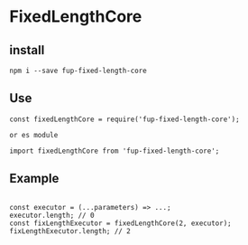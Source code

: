 # FixedLengthCore
## install

`npm i --save fup-fixed-length-core`


## Use

```
const fixedLengthCore = require('fup-fixed-length-core');

or es module

import fixedLengthCore from 'fup-fixed-length-core';
```



## Example

```

const executor = (...parameters) => ...;
executor.length; // 0
const fixLengthExecutor = fixedLengthCore(2, executor);
fixLengthExecutor.length; // 2

```
